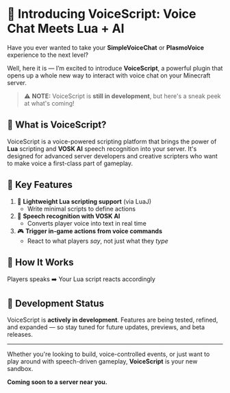 # 🎤 Introducing **VoiceScript**: Voice Chat Meets Lua + AI

Have you ever wanted to take your **SimpleVoiceChat** or **PlasmoVoice** experience to the next level?

Well, here it is — I’m excited to introduce **VoiceScript**, a powerful plugin that opens up a whole new way to interact with voice chat on your Minecraft server.

> ⚠️ **NOTE:** VoiceScript is **still in development**, but here's a sneak peek at what's coming!

## 🚀 What is VoiceScript?

VoiceScript is a voice-powered scripting platform that brings the power of **Lua** scripting and **VOSK AI** speech recognition into your server. It's designed for advanced server developers and creative scripters who want to make voice a first-class part of gameplay.

## 🔧 Key Features

1. 📜 **Lightweight Lua scripting support** (via LuaJ)
   - Write minimal scripts to define actions
2. 🧠 **Speech recognition with VOSK AI**
   - Converts player voice into text in real time
3. 🎮 **Trigger in-game actions from voice commands**
   - React to what players *say*, not just what they *type*

## 🔄 How It Works

Players speaks ➡️ Your Lua script reacts accordingly

## 🚫 Development Status

VoiceScript is **actively in development**. Features are being tested, refined, and expanded — so stay tuned for future updates, previews, and beta releases.

---

Whether you're looking to build, voice-controlled events, or just want to play around with speech-driven gameplay, **VoiceScript** is your new sandbox.

**Coming soon to a server near you.**

